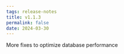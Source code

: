 ```yaml
---
tags: release-notes
title: v1.1.3
permalink: false
date: 2024-03-30
---
```


More fixes to optimize database performance